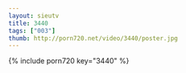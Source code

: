 ```yaml
--- 
layout: sieutv
title: 3440
tags: ["003"]
thumb: http://porn720.net/video/3440/poster.jpg
---
```

{% include porn720 key="3440" %} 

